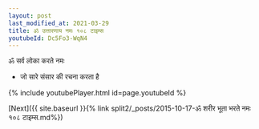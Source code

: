 ```yaml
---
layout: post
last_modified_at: 2021-03-29
title: ॐ उत्तारणाय नमः १०८ टाइम्स
youtubeId: Dc5Fo3-WqN4
---
```

 
 
 ॐ सर्व लोका करते नमः  
 
 -  जो सारे संसार की रचना करता है 
 
  
 
  
 
 
 
 
 
 


{% include youtubePlayer.html id=page.youtubeId %}
 
[Next]({{ site.baseurl }}{% link  split2/_posts/2015-10-17-ॐ शरीर भूता भरते नमः १०८ टाइम्स.md%})
 
